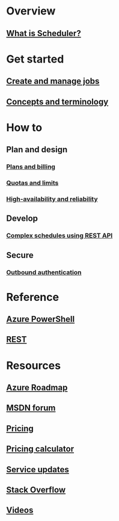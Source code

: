 

# Overview
## [What is Scheduler?](scheduler-intro.md)

# Get started
## [Create and manage jobs](scheduler-get-started-portal.md)
## [Concepts and terminology](scheduler-concepts-terms.md)

# How to
## Plan and design
### [Plans and billing](scheduler-plans-billing.md)
### [Quotas and limits](scheduler-limits-defaults-errors.md)
### [High-availability and reliability](scheduler-high-availability-reliability.md)

## Develop
### [Complex schedules using REST API](scheduler-advanced-complexity.md)


## Secure
### [Outbound authentication](scheduler-outbound-authentication.md)

# Reference
## [Azure PowerShell](/powershell/module/azurerm.scheduler)
## [REST](/rest/api/scheduler)

# Resources
## [Azure Roadmap](https://azure.microsoft.com/roadmap/?category=monitoring-management)
## [MSDN forum](https://social.msdn.microsoft.com/Forums/home?forum=azurescheduler)
## [Pricing](https://azure.microsoft.com/pricing/details/scheduler/)
## [Pricing calculator](https://azure.microsoft.com/pricing/calculator/)
## [Service updates](https://azure.microsoft.com/updates/?product=scheduler)
## [Stack Overflow](http://stackoverflow.com/questions/tagged/azure-scheduler)
## [Videos](https://azure.microsoft.com/documentation/videos/index/?services=scheduler)



